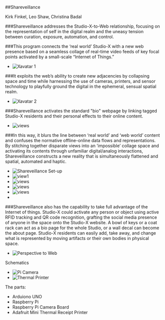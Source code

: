 ##Shareveillance

Kirk Finkel, Leo Shaw, Christina Badal

###Shareveillance addresses the Studio-X-to-Web relationship, focusing on the representation of self in the digital realm and the uneasy tension between curation, exposure, automation, and control.    

###This program connects the ‘real world’ Studio-X with a new web presence based on a seamless collage of real-time video feeds of key focal points activated by a small-scale “Internet of Things.” 

* ![Xavatar 1](https://raw.github.com/site2site/shareveillance/master/images/S2S-Xavatar-1.png)

###It exploits the web’s ability to create new adjacencies by collapsing space and time while harnessing the use of cameras, printers, and sensor technology to playfully ground the digital in the ephemeral, sensual spatial realm. 

* ![Xavatar 2](https://raw.github.com/site2site/shareveillance/master/images/S2S-Xavatar-2.png)

###Shareveillance activates the standard "bio" webpage by linking tagged Studio-X residents and their personal effects to their online content.


* ![views](https://raw.github.com/site2site/shareveillance/master/images/10.10_site2site_intro.gif)


###In this way, it blurs the line between ‘real world’ and ‘web world’ content and confuses the normative offline-online data flows and representations. By stitching together disparate views into an ‘impossible’ collage space and activating its contents through unfamiliar digital/analog interactions, Shareveillance constructs a  new reality that is simultaneously flattened and spatial, automated and haptic. 

* ![Shareveillance Set-up](https://raw.github.com/site2site/shareveillance/master/images/S2S_Shareveillance_Setup.png)
* ![view1](https://raw.github.com/site2site/shareveillance/master/images/10.15_s2s_interface-01.png) 
* ![views](https://raw.github.com/site2site/shareveillance/master/images/10.15_s2s_interface-02.png) 
* ![views](https://raw.github.com/site2site/shareveillance/master/images/10.15_s2s_interface-03.png) 
* ![views](https://raw.github.com/site2site/shareveillance/master/images/10.15_s2s_interface-04.png) 
* 
###Shareveillance also has the capability to take full advantage of the Internet of things. Studio-X could activate any person or object using active RFID tracking and QR code recognition, grafting the social media presence of anyone in the space onto the Studio-X website. A bowl of keys or a coat rack can act as a bio page for the whole Studio, or a wall decal can become the about page. Studio-X residents can easily add, take away, and change what is represented by moving artifacts or their own bodies in physical space.

* ![Perspective to Web](https://raw.github.com/warshawshaw/shareveillance/master/images/perspective-to-web.png)


Schematics

* ![Pi Camera](https://raw.github.com/site2site/shareveillance/master/images/S2S-Xavatar-4.png)
* ![Thermal Printer](https://raw.github.com/site2site/shareveillance/master/images/S2S-Xavatar-5.png)

The parts:
* Arduiono UNO
* Raspberry Pi
* Raspberry Pi Camera Board
* Adafruit Mini Thermal Receipt Printer




